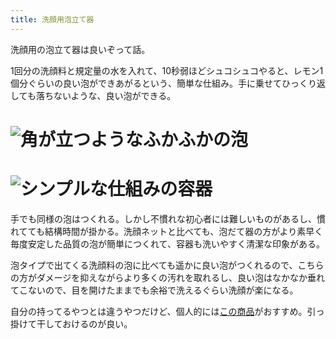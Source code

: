 ```yaml
---
title: 洗顔用泡立て器
---
```

洗顔用の泡立て器は良いぞって話。

1回分の洗顔料と規定量の水を入れて、10秒弱ほどシュコシュコやると、レモン1個分ぐらいの良い泡ができあがるという、簡単な仕組み。手に乗せてひっくり返しても落ちないような、良い泡ができる。

![](https://lh3.googleusercontent.com/8VarOSAA4r_XtTsIEny2O4pBUMHkUohpT-11QjTeGOXGofoC0DYIYUUdg53G94xg-ZgHqX8QRfaGxSiytQUrb86mY-bWx_QysO-5o8IpFX_6FP4J18CHDQMts9TvPq1I5dt1DZhOCEUpQiBYkP0Ip2uNT4JJTwQxA3nuNXV_ce8MnomUb3xIN02j "角が立つようなふかふかの泡")
===============================================================================================================================================================================================================================================

![](https://lh4.googleusercontent.com/GSgwSosD0BjTPyOjFxfm2k9nZu4i7omdcNfBOv9nqfHFdm7gce_e5tWeRK7yWBiTc2fesPBVERiwmYmJtyzL6IFBFT0BCJXLYkzLx8j_6Y0dov7ndQca5UXrGCGfJpYWwr4RjVPJ-NxPtHKBp5Rpd7VgbaX1IZ5ea0YY_vd9p_M_ZTfdUevDCB1c "シンプルな仕組みの容器")
=============================================================================================================================================================================================================================================

手でも同様の泡はつくれる。しかし不慣れな初心者には難しいものがあるし、慣れてても結構時間が掛かる。洗顔ネットと比べても、泡だて器の方がより素早く毎度安定した品質の泡が簡単につくれて、容器も洗いやすく清潔な印象がある。

泡タイプで出てくる洗顔料の泡に比べても遥かに良い泡がつくれるので、こちらの方がダメージを抑えながらより多くの汚れを取れるし、良い泡はなかなか垂れてこないので、目を開けたままでも余裕で洗えるぐらい洗顔が楽になる。

自分の持ってるやつとは違うやつだけど、個人的には[この商品](https://www.amazon.co.jp/dp/B09KMP9GDN)がおすすめ。引っ掛けて干しておけるのが良い。
